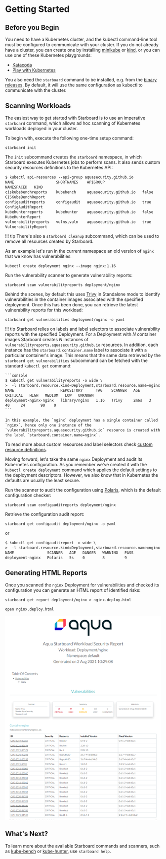 # Getting Started

## Before you Begin

You need to have a Kubernetes cluster, and the kubectl command-line tool must be configured to communicate with your
cluster. If you do not already have a cluster, you can create one by installing [minikube] or [kind], or you can use one
of these Kubernetes playgrounds:

* [Katacoda](https://www.katacoda.com/courses/kubernetes/playground)
* [Play with Kubernetes](http://labs.play-with-k8s.com/)

You also need the `starboard` command to be installed, e.g. from the [binary releases](./installation/binary-releases.md).
By default, it will use the same configuration as kubectl to communicate with the cluster.

## Scanning Workloads

The easiest way to get started with Starboard is to use an imperative `starboard` command, which allows ad hoc scanning
of Kubernetes workloads deployed in your cluster.

To begin with, execute the following one-time setup command:

```
starboard init
```

The `init` subcommand creates the `starboard` namespace, in which Starboard executes Kubernetes jobs to perform
scans. It also sends custom security resources definitions to the Kubernetes API:

```console
$ kubectl api-resources --api-group aquasecurity.github.io
NAME                   SHORTNAMES    APIGROUP                 NAMESPACED   KIND
ciskubebenchreports    kubebench     aquasecurity.github.io   false        CISKubeBenchReport
configauditreports     configaudit   aquasecurity.github.io   true         ConfigAuditReport
kubehunterreports      kubehunter    aquasecurity.github.io   false        KubeHunterReport
vulnerabilityreports   vulns,vuln    aquasecurity.github.io   true         VulnerabilityReport
```

!!! tip
    There's also a `starboard cleanup` subcommand, which can be used to remove all resources created by Starboard.

As an example let's run in the current namespace an old version of `nginx` that we know has vulnerabilities:

```
kubectl create deployment nginx --image nginx:1.16
```

Run the vulnerability scanner to generate vulnerability reports:

```
starboard scan vulnerabilityreports deployment/nginx
```

Behind the scenes, by default this uses [Trivy][trivy] in Standalone mode to identify vulnerabilities in the container
images associated with the specified deployment. Once this has been done, you can retrieve the latest vulnerability
reports for this workload:

```
starboard get vulnerabilities deployment/nginx -o yaml
```

!!! tip
    Starboard relies on labels and label selectors to associate vulnerability reports with the specified Deployment.
    For a Deployment with *N* container images Starboard creates *N* instances of `vulnerabilityreports.aquasecurity.github.io`
    resources. In addition, each instance has the `starboard.container.name` label to associate it with a particular
    container's image. This means that the same data retrieved by the `starboard get vulnerabilities` subcommand can be
    fetched with the standard `kubectl get` command:

    ```console
    $ kubectl get vulnerabilityreports -o wide \
    >  -l starboard.resource.kind=Deployment,starboard.resource.name=nginx
    NAME                     REPOSITORY      TAG    SCANNER   AGE    CRITICAL   HIGH   MEDIUM   LOW   UNKNOWN
    deployment-nginx-nginx   library/nginx   1.16   Trivy     2m6s   3          40     24       90    0
    ```

    In this example, the `nginx` deployment has a single container called `nginx`, hence only one instance of the
    `vulnerabilityreports.aquasecurity.github.io` resource is created with the label `starboard.container.name=nginx`.

To read more about custom resources and label selectors check [custom resource definitions].

[trivy]: ./../integrations/vulnerability-scanners/trivy.md
[custom resource definitions]: ./../crds/index.md

Moving forward, let's take the same `nginx` Deployment and audit its Kubernetes configuration. As you remember we've
created it with the `kubectl create deployment` command which applies the default settings to the deployment descriptors.
However, we also know that in Kubernetes the defaults are usually the least secure.

Run the scanner to audit the configuration using [Polaris](./../integrations/config-checkers/polaris.md), which is the
default configuration checker:

```
starboard scan configauditreports deployment/nginx
```

Retrieve the configuration audit report:

```
starboard get configaudit deployment/nginx -o yaml
```

or

```console
$ kubectl get configauditreport -o wide \
>  -l starboard.resource.kind=Deployment,starboard.resource.name=nginx
NAME               SCANNER   AGE   DANGER   WARNING   PASS
deployment-nginx   Polaris   5s    0        8         9
```

## Generating HTML Reports

Once you scanned the `nginx` Deployment for vulnerabilities and checked its configuration you can generate an HTML
report of identified risks:

```
starboard get report deployment/nginx > nginx.deploy.html
```

```
open nginx.deploy.html
```

![HTML Report](../images/html-report.png)

## What's Next?

To learn more about the available Starboard commands and scanners, such as [kube-bench][aqua-kube-bench] or
[kube-hunter][aqua-kube-hunter], use `starboard help`.

[minikube]: https://minikube.sigs.k8s.io/docs/
[kind]: https://kind.sigs.k8s.io/docs/
[polaris]: https://github.com/FairwindsOps/polaris
[aqua-kube-bench]: https://github.com/aquasecurity/kube-bench
[aqua-kube-hunter]: https://github.com/aquasecurity/kube-hunter
